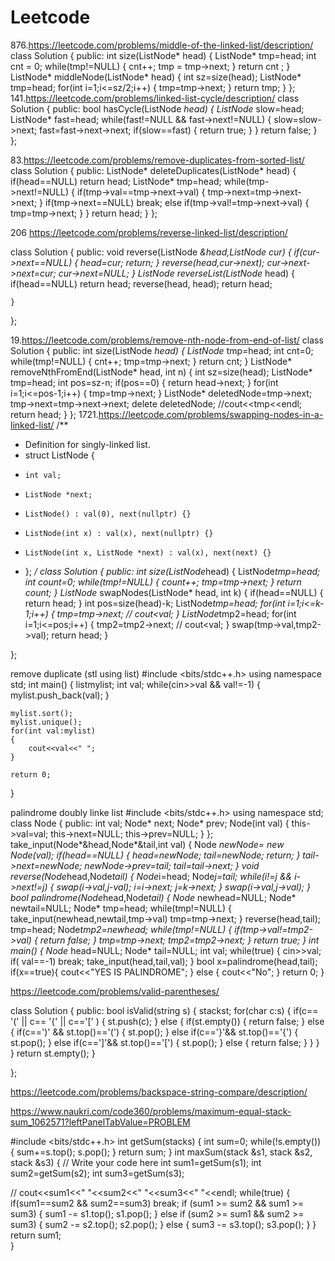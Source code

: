 # Leetcode
876.https://leetcode.com/problems/middle-of-the-linked-list/description/
class Solution {
public:
    int size(ListNode* head)
    {
        ListNode* tmp=head;
        int cnt = 0;
        while(tmp!=NULL)
        {
            cnt++;
            tmp = tmp->next;
        }
        return cnt ;
    }
    ListNode* middleNode(ListNode* head) 
    {
        int sz=size(head);
        ListNode* tmp=head;
        for(int i=1;i<=sz/2;i++)
        {
            tmp=tmp->next;
        }
        return tmp;
    }
};
141.https://leetcode.com/problems/linked-list-cycle/description/
class Solution {
public:
    bool hasCycle(ListNode *head) {
        ListNode* slow=head;
        ListNode* fast=head;
        while(fast!=NULL && fast->next!=NULL)
        {
            slow=slow->next;
            fast=fast->next->next;
            if(slow==fast)
            {
                return true;
            }
        }
        return false;
    }
};

83.https://leetcode.com/problems/remove-duplicates-from-sorted-list/
class Solution {
public:
    ListNode* deleteDuplicates(ListNode* head) {
        if(head==NULL) return head;
        ListNode* tmp=head;
        while(tmp->next!=NULL)
        {
            if(tmp->val==tmp->next->val)
            {
                tmp->next=tmp->next->next;
            }
            if(tmp->next==NULL) break;
            else if(tmp->val!=tmp->next->val)
            {
                tmp=tmp->next;
            }
        }
        return head;
    }
};

206 https://leetcode.com/problems/reverse-linked-list/description/

class Solution {
public:
    void reverse(ListNode *&head,ListNode *cur)
    {
        if(cur->next==NULL)
        {
            head=cur;
            return;
        }
        reverse(head,cur->next);
        cur->next->next=cur;
        cur->next=NULL;
    }
    ListNode* reverseList(ListNode* head) {
        if(head==NULL) return head;
        reverse(head, head);
        return head;
        
    }
};

19.https://leetcode.com/problems/remove-nth-node-from-end-of-list/
class Solution {
public:
    int size(ListNode *head)
    {
        ListNode* tmp=head;
        int cnt=0;
        while(tmp!=NULL)
        {
            cnt++;
            tmp=tmp->next;
        }
        return cnt;
    }
    ListNode* removeNthFromEnd(ListNode* head, int n) {
        int sz=size(head);
        ListNode* tmp=head;
        int pos=sz-n;
        if(pos==0) 
        {
            return
            head->next;
        }
        for(int i=1;i<=pos-1;i++)
        {
            tmp=tmp->next;
        }
        ListNode* deletedNode=tmp->next;
        tmp->next=tmp->next->next;
        delete deletedNode;
        //cout<<tmp<<endl;
        return head;
    }
};
1721.https://leetcode.com/problems/swapping-nodes-in-a-linked-list/
/**
 * Definition for singly-linked list.
 * struct ListNode {
 *     int val;
 *     ListNode *next;
 *     ListNode() : val(0), next(nullptr) {}
 *     ListNode(int x) : val(x), next(nullptr) {}
 *     ListNode(int x, ListNode *next) : val(x), next(next) {}
 * };
 */
class Solution {
public:
   int size(ListNode*head)
   {
    ListNode*tmp=head; 
    int count=0;
    while(tmp!=NULL)
    {
        count++;
        tmp=tmp->next;
    }
    return count;
   }
    ListNode* swapNodes(ListNode* head, int k) {
        if(head==NULL)
        {
            return head;
        }
        int pos=size(head)-k;
        ListNode*tmp=head;
        for(int i=1;i<=k-1;i++)
        {
            tmp=tmp->next;
           // cout<<tmp->val;
        }
        ListNode*tmp2=head;
        for(int i=1;i<=pos;i++)
        {
            tmp2=tmp2->next;
           // cout<<tmp2->val;
        }
        swap(tmp->val,tmp2->val);
        return head;
    }

};

remove duplicate (stl using list)
#include <bits/stdc++.h>
using namespace std;
int main()
{
    list<int>mylist;
    int val;
    while(cin>>val && val!=-1)
    {
        mylist.push_back(val);
    }

    mylist.sort();
    mylist.unique();
    for(int val:mylist)
    {
        cout<<val<<" ";
    }

    return 0;
}


palindrome doubly linke list
#include <bits/stdc++.h>
using namespace std;
class Node
{
    public:
        int val;
        Node* next;
        Node* prev;
    Node(int val)
    {
        this->val=val;
        this->next=NULL;
        this->prev=NULL;
    }
};
take_input(Node*&head,Node*&tail,int val)
{
    Node *newNode= new Node(val);
    if(head==NULL)
    {
        head=newNode;
        tail=newNode;
        return;
    }
    tail->next=newNode;
    newNode->prev=tail;
    tail=tail->next;
}
void reverse(Node*head,Node*tail)
{
    Node*i=head;
    Node*j=tail;
    while(i!=j && i->next!=j)
    {
        swap(i->val,j-val);
        i=i->next;
        j=k->next;
    }
    swap(i->val,j->val);
}
bool palindrome(Node*head,Node*tail)
{
    Node* newhead=NULL;
    Node* newtail=NULL;
    Node* tmp=head;
    while(tmp!=NULL)
    {
        take_input(newhead,newtail,tmp->val)
        tmp=tmp->next;
    }
    reverse(head,tail);
    tmp=head;
    Node*tmp2=newhead;
    while(tmp!=NULL)
    {
        if(tmp->val!=tmp2->val)
        {
            return false;
        }
        tmp=tmp->next;
        tmp2=tmp2->next;
    }
    return true;
}
int main()
{
    Node* head=NULL;
    Node* tail=NULL;
    int val;
    while(true)
    {
        cin>>val;
        if( val==-1) break;
        take_input(head,tail,val);
    }
    bool x=palindrome(head,tail);
    if(x==true){
        cout<<"YES IS PALINDROME";
    }
    else
    {
        cout<<"No";
    }
    return 0;
}


https://leetcode.com/problems/valid-parentheses/

class Solution {
public:
    bool isValid(string s)
    {
        stack<char>st;
        for(char c:s)
        {
            if(c== '(' || c== '{' || c=='[' )
            {
                st.push(c);
            }
            else
            {
                if(st.empty())
                {
                    return false;
                }
                else
                {
                    if(c==')' && st.top()=='(')
                    {
                        st.pop();
                    }
                    else if(c=='}'&& st.top()=='{')
                    {
                        st.pop();
                    }
                    else if(c==']'&& st.top()=='[')
                    {
                        st.pop();
                    }
                    else 
                    {
                        return false;
                    }
                }
            }
        }
        return st.empty();
    }

};


https://leetcode.com/problems/backspace-string-compare/description/

https://www.naukri.com/code360/problems/maximum-equal-stack-sum_1062571?leftPanelTabValue=PROBLEM

#include <bits/stdc++.h> 
int getSum(stack<int>s)
{
    int sum=0;
    while(!s.empty())
    {
        sum+=s.top();
        s.pop();
    }
    return sum;
}
int maxSum(stack<int> &s1, stack<int> &s2, stack<int> &s3)
{
    // Write your code here
    int sum1=getSum(s1);
    int sum2=getSum(s2);
    int sum3=getSum(s3);

   // cout<<sum1<<" "<<sum2<<" "<<sum3<<" "<<endl;
   while(true)
   {
       if(sum1==sum2 && sum2==sum3)
         break;
        if (sum1 >= sum2 && sum1 >= sum3)
        {
            sum1 -= s1.top();
            s1.pop();
        }
        else if (sum2 >= sum1 && sum2 >= sum3)
        {
            sum2 -= s2.top();
            s2.pop();
        }
        else
        {
            sum3 -= s3.top();
            s3.pop();
        }
   }
   return sum1;   
}
